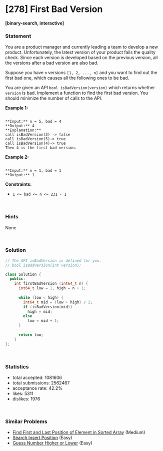 # [278] First Bad Version

**[binary-search, interactive]**

### Statement

You are a product manager and currently leading a team to develop a new product. Unfortunately, the latest version of your product fails the quality check. Since each version is developed based on the previous version, all the versions after a bad version are also bad.

Suppose you have `n` versions `[1, 2, ..., n]` and you want to find out the first bad one, which causes all the following ones to be bad.

You are given an API `bool isBadVersion(version)` which returns whether `version` is bad. Implement a function to find the first bad version. You should minimize the number of calls to the API.


**Example 1:**

```

**Input:** n = 5, bad = 4
**Output:** 4
**Explanation:**
call isBadVersion(3) -> false
call isBadVersion(5)-> true
call isBadVersion(4)-> true
Then 4 is the first bad version.

```

**Example 2:**

```

**Input:** n = 1, bad = 1
**Output:** 1

```

**Constraints:**
* `1 <= bad <= n <= 231 - 1`


<br>

### Hints

None

<br>

### Solution

```cpp
// The API isBadVersion is defined for you.
// bool isBadVersion(int version);

class Solution {
  public:
    int firstBadVersion (int64_t n) {
      int64_t low = 1, high = n + 1;
      
      while (low < high) {
        int64_t mid = (low + high) / 2;
        if (isBadVersion(mid))
          high = mid;
        else
          low = mid + 1;
      }
      
      return low;
    }
};
```

<br>

### Statistics

- total accepted: 1081606
- total submissions: 2562467
- acceptance rate: 42.2%
- likes: 5311
- dislikes: 1976

<br>

### Similar Problems

- [Find First and Last Position of Element in Sorted Array](https://leetcode.com/problems/find-first-and-last-position-of-element-in-sorted-array) (Medium)
- [Search Insert Position](https://leetcode.com/problems/search-insert-position) (Easy)
- [Guess Number Higher or Lower](https://leetcode.com/problems/guess-number-higher-or-lower) (Easy)
